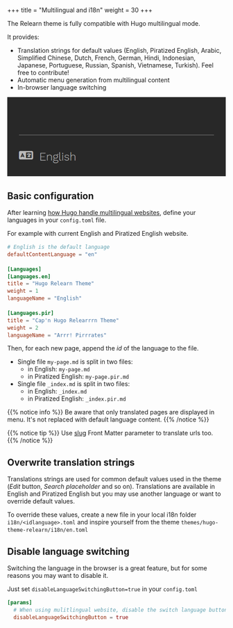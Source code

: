 +++
title = "Multilingual and i18n"
weight = 30
+++

The Relearn theme is fully compatible with Hugo multilingual mode.

It provides:

- Translation strings for default values (English, Piratized English, Arabic, Simplified Chinese, Dutch, French, German, Hindi, Indonesian, Japanese, Portuguese, Russian, Spanish, Vietnamese, Turkish). Feel free to contribute!
- Automatic menu generation from multilingual content
- In-browser language switching

![I18n menu](images/i18n-menu.gif?classes=shadow&width=300px)

## Basic configuration

After learning [how Hugo handle multilingual websites](https://gohugo.io/content-management/multilingual), define your languages in your `config.toml` file.

For example with current English and Piratized English website.

```toml
# English is the default language
defaultContentLanguage = "en"

[Languages]
[Languages.en]
title = "Hugo Relearn Theme"
weight = 1
languageName = "English"

[Languages.pir]
title = "Cap'n Hugo Relearrrn Theme"
weight = 2
languageName = "Arrr! Pirrrates"
```

Then, for each new page, append the *id* of the language to the file.

- Single file `my-page.md` is split in two files:
    - in English: `my-page.md`
    - in Piratized English: `my-page.pir.md`
- Single file `_index.md` is split in two files:
    - in English: `_index.md`
    - in Piratized English: `_index.pir.md`

{{% notice info %}}
Be aware that only translated pages are displayed in menu. It's not replaced with default language content.
{{% /notice %}}

{{% notice tip %}}
Use [slug](https://gohugo.io/content-management/multilingual/#translate-your-content) Front Matter parameter to translate urls too.
{{% /notice %}}

## Overwrite translation strings

Translations strings are used for common default values used in the theme (*Edit* button, *Search placeholder* and so on). Translations are available in English and Piratized English but you may use another language or want to override default values.

To override these values, create a new file in your local i18n folder `i18n/<idlanguage>.toml` and inspire yourself from the theme `themes/hugo-theme-relearn/i18n/en.toml`

## Disable language switching

Switching the language in the browser is a great feature, but for some reasons you may want to disable it.

Just set `disableLanguageSwitchingButton=true` in your `config.toml`

```toml
[params]
  # When using mulitlingual website, disable the switch language button.
  disableLanguageSwitchingButton = true
```

